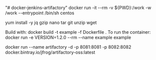 "# docker-jenkins-artifactory" 
docker run -it --rm -v ${PWD}:/work -w /work --entrypoint /bin/sh centos

yum install -y jq gzip nano tar git unzip wget

Build with:
docker build -t example -f Dockerfile .
To run the container:
docker run -e VERSION=1.2.0 --rm --name example example

docker run --name artifactory -d -p 8081:8081 -p 8082:8082 docker.bintray.io/jfrog/artifactory-oss:latest
